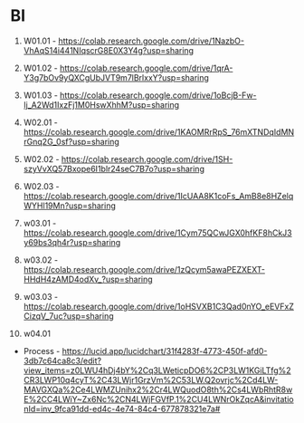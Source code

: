 # BI

1. W01.01 - https://colab.research.google.com/drive/1NazbO-VhAqS14i441NIqscrG8E0X3Y4g?usp=sharing  
2. W01.02 - https://colab.research.google.com/drive/1qrA-Y3g7bOv9yQXCgUbJVT9m7lBrlxxY?usp=sharing  
3. W01.03 - https://colab.research.google.com/drive/1oBcjB-Fw-lj_A2Wd1IxzFj1M0HswXhhM?usp=sharing 

4. W02.01 - https://colab.research.google.com/drive/1KAOMRrRpS_76mXTNDqIdMNrGnq2G_0sf?usp=sharing 
5. W02.02 - https://colab.research.google.com/drive/1SH-szyVvXQ57Bxope6I1blr24seC7B7o?usp=sharing 
6. W02.03 - https://colab.research.google.com/drive/1IcUAA8K1coFs_AmB8e8HZelqWYHl19Mn?usp=sharing 


7. w03.01 - https://colab.research.google.com/drive/1Cym75QCwJGX0hfKF8hCkJ3y69bs3qh4r?usp=sharing  
8. w03.02 - https://colab.research.google.com/drive/1zQcym5awaPEZXEXT-HHdH4zAMD4odXv_?usp=sharing 
9. w03.03 - https://colab.research.google.com/drive/1oHSVXB1C3Qad0nYO_eEVFxZCizqV_7uc?usp=sharing  

10. w04.01
- Process - https://lucid.app/lucidchart/31f4283f-4773-450f-afd0-3db7c64ca8c3/edit?view_items=z0LWU4hDj4bY%2Cq3LWeticpDO6%2CP3LW1KGiLTfg%2CR3LWP10q4cyT%2C43LWjr1GrzVm%2C53LW.Q2ovrjc%2Cd4LW-MAVGXQa%2Ce4LWMZUnihx2%2Cr4LWQuodO8th%2Cs4LWbRhtR8wE%2CC4LWiY~Zx6Nc%2CN4LWjFGVfP.1%2CU4LWNrOkZqcA&invitationId=inv_9fca91dd-ed4c-4e74-84c4-677878321e7a# 






